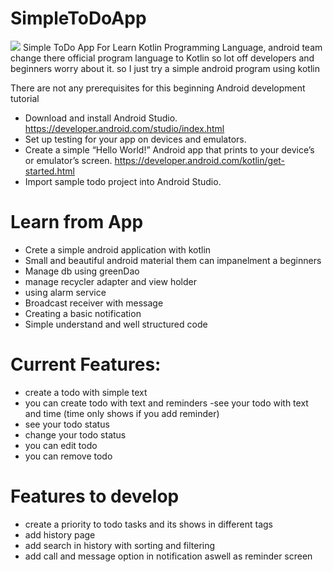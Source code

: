 # SimpleToDoApp

![](https://image.ibb.co/j1wW3Q/binu.png)
Simple ToDo App For Learn Kotlin Programming Language, android team change there official program language to Kotlin so lot off developers and beginners worry about it.
so I  just try a simple android  program using  kotlin 

There are not any prerequisites for this beginning Android development tutorial
 - Download and install Android Studio.
  https://developer.android.com/studio/index.html
 - Set up testing for your app on devices and emulators.
 - Create a simple “Hello World!” Android app that prints to your device’s or emulator’s screen.
  https://developer.android.com/kotlin/get-started.html
- Import sample todo project into Android Studio.

# Learn from App
  
  - Crete a simple android application with kotlin
- Small and beautiful android material them can impanelment a beginners 
-	Manage db using greenDao
 - manage recycler adapter and view holder
 - using alarm service
  - Broadcast receiver with message
  - Creating a basic notification
- 	Simple understand and well structured  code 
  
# Current Features:

 - create a todo with simple text
  - you can create todo with text and reminders 
  -see your todo with text and time (time only shows if you add reminder)
  - see your todo status
  - change your todo status
  - you can edit todo
  - you can remove todo
  
 # Features to develop 
 
- create a priority to todo tasks and its shows in different tags
- add history page
- add search in history with sorting and filtering
- add call and message option in notification aswell as reminder screen


 
 


